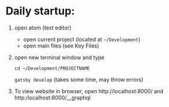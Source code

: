 # Daily startup:
1. open atom (text editor)
    - open current project (located at `~/Development`)
    - open main files (see Key Files)

2. open new terminal window and type

    `cd ~/Development/PROJECTNAME`

    `gatsby develop` (takes some time, may throw errors)

3. To view website in browser, open http://localhost:8000/ and http:/localhost:8000/__graphql
